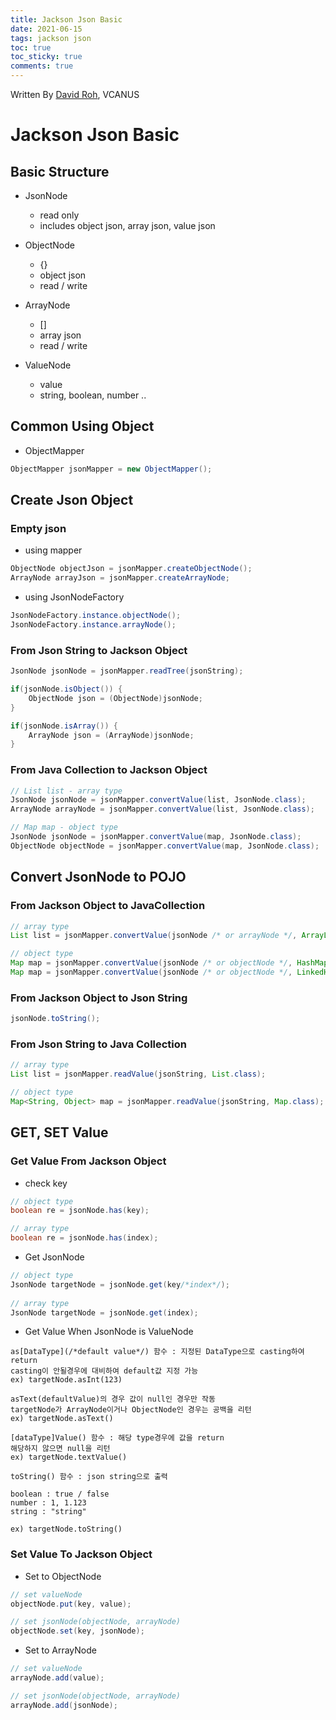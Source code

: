 ```yaml
---
title: Jackson Json Basic
date: 2021-06-15
tags: jackson json
toc: true
toc_sticky: true
comments: true
---
```


Written By [David Roh](https://github.com/tsedek), VCANUS

# Jackson Json Basic

## Basic Structure

- JsonNode
  - read only
  - includes object json, array json, value json

- ObjectNode
  - {}
  - object json
  - read / write
- ArrayNode
  - []
  - array json
  - read / write
- ValueNode
  - value
  - string, boolean, number ..

## Common Using Object

- ObjectMapper

```java
ObjectMapper jsonMapper = new ObjectMapper();
```

## Create Json Object

### Empty json

- using mapper

```java
ObjectNode objectJson = jsonMapper.createObjectNode();
ArrayNode arrayJson = jsonMapper.createArrayNode;
```

- using JsonNodeFactory

```java
JsonNodeFactory.instance.objectNode();
JsonNodeFactory.instance.arrayNode();
```

### From Json String to Jackson Object

```java
JsonNode jsonNode = jsonMapper.readTree(jsonString);

if(jsonNode.isObject()) {
    ObjectNode json = (ObjectNode)jsonNode;
}

if(jsonNode.isArray()) {
    ArrayNode json = (ArrayNode)jsonNode;
}
```

### From Java Collection to Jackson Object

```java
// List list - array type
JsonNode jsonNode = jsonMapper.convertValue(list, JsonNode.class);
ArrayNode arrayNode = jsonMapper.convertValue(list, JsonNode.class);

// Map map - object type
JsonNode jsonNode = jsonMapper.convertValue(map, JsonNode.class);
ObjectNode objectNode = jsonMapper.convertValue(map, JsonNode.class);
```

## Convert JsonNode to POJO

### From Jackson Object to JavaCollection

```java
// array type
List list = jsonMapper.convertValue(jsonNode /* or arrayNode */, ArrayList.class);

// object type
Map map = jsonMapper.convertValue(jsonNode /* or objectNode */, HashMap.class);
Map map = jsonMapper.convertValue(jsonNode /* or objectNode */, LinkedHashMap.class);
```

### From Jackson Object to Json String

```java
jsonNode.toString();
```

### From Json String to Java Collection

```java
// array type
List list = jsonMapper.readValue(jsonString, List.class);

// object type
Map<String, Object> map = jsonMapper.readValue(jsonString, Map.class);
```

## GET, SET Value

### Get Value From Jackson Object

- check key

```java
// object type
boolean re = jsonNode.has(key);

// array type
boolean re = jsonNode.has(index);
```

- Get JsonNode

```java
// object type
JsonNode targetNode = jsonNode.get(key/*index*/);
    
// array type
JsonNode targetNode = jsonNode.get(index);
```

- Get Value When JsonNode is ValueNode

```
as[DataType](/*default value*/) 함수 : 지정된 DataType으로 casting하여 return
casting이 안될경우에 대비하여 default값 지정 가능
ex) targetNode.asInt(123)

asText(defaultValue)의 경우 값이 null인 경우만 작동
targetNode가 ArrayNode이거나 ObjectNode인 경우는 공백을 리턴
ex) targetNode.asText()
```

```
[dataType]Value() 함수 : 해당 type경우에 값을 return
해당하지 않으면 null을 리턴
ex) targetNode.textValue()
```

```
toString() 함수 : json string으로 출력

boolean : true / false
number : 1, 1.123
string : "string"

ex) targetNode.toString()
```

### Set Value To Jackson Object

- Set to ObjectNode

```java
// set valueNode
objectNode.put(key, value);

// set jsonNode(objectNode, arrayNode)
objectNode.set(key, jsonNode);
```

- Set to ArrayNode

```java
// set valueNode
arrayNode.add(value);

// set jsonNode(objectNode, arrayNode)
arrayNode.add(jsonNode);
```

